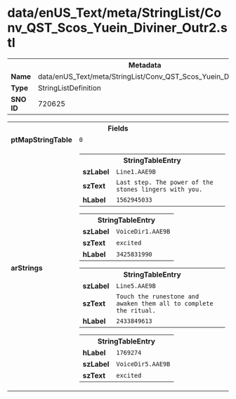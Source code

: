 <h1>data/enUS_Text/meta/StringList/Conv_QST_Scos_Yuein_Diviner_Outr2.stl</h1><table><tr><th colspan="100%">Metadata</th></tr><tr><td><b>Name</b></td><td>data/enUS_Text/meta/StringList/Conv_QST_Scos_Yuein_Diviner_Outr2.stl</td></tr><tr><td><b>Type</b></td><td>StringListDefinition</td></tr><tr><td><b>SNO ID</b></td><td>720625</td></tr></table>

<table><tr><th colspan="100%">Fields</th></tr><tr><td><b>ptMapStringTable</b></td><td><code>0</code></td></tr><tr><td><b>arStrings</b></td><td><table><tr><th colspan="100%">StringTableEntry</th></tr><tr><td><b>szLabel</b></td><td><code>Line1.AAE9B</code></td></tr><tr><td><b>szText</b></td><td><code>Last step. The power of the stones lingers with you.</code></td></tr><tr><td><b>hLabel</b></td><td><code>1562945033</code></td></tr></table>


<table><tr><th colspan="100%">StringTableEntry</th></tr><tr><td><b>szLabel</b></td><td><code>VoiceDir1.AAE9B</code></td></tr><tr><td><b>szText</b></td><td><code>excited</code></td></tr><tr><td><b>hLabel</b></td><td><code>3425831990</code></td></tr></table>


<table><tr><th colspan="100%">StringTableEntry</th></tr><tr><td><b>szLabel</b></td><td><code>Line5.AAE9B</code></td></tr><tr><td><b>szText</b></td><td><code>Touch the runestone and awaken them all to complete the ritual.</code></td></tr><tr><td><b>hLabel</b></td><td><code>2433849613</code></td></tr></table>


<table><tr><th colspan="100%">StringTableEntry</th></tr><tr><td><b>hLabel</b></td><td><code>1769274</code></td></tr><tr><td><b>szLabel</b></td><td><code>VoiceDir5.AAE9B</code></td></tr><tr><td><b>szText</b></td><td><code>excited</code></td></tr></table>


</td></tr></table>

